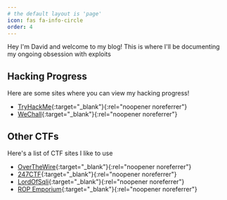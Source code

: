 ```yaml
---
# the default layout is 'page'
icon: fas fa-info-circle
order: 4
---
```

Hey I'm David and welcome to my blog!
This is where I'll be documenting my ongoing obsession
with exploits

## Hacking Progress
Here are some sites where you can view my hacking
progress!
- [TryHackMe](https://tryhackme.com/p/DacificIs){:target="_blank"}{:rel="noopener noreferrer"}
- [WeChall](https://www.wechall.net/profile/Dasian){:target="_blank"}{:rel="noopener noreferrer"}

## Other CTFs
Here's a list of CTF sites I like to use
- [OverTheWire](https://overthewire.org/wargames/){:target="_blank"}{:rel="noopener noreferrer"}
- [247CTF](https://247ctf.com/){:target="_blank"}{:rel="noopener noreferrer"}
- [LordOfSqli](https://los.rubiya.kr/){:target="_blank"}{:rel="noopener noreferrer"}
- [ROP Emporium](https://ropemporium.com/){:target="_blank"}{:rel="noopener noreferrer"}
